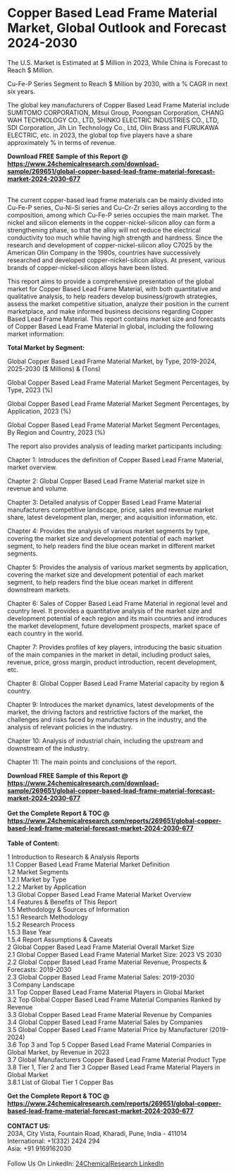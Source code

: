 <h1>Copper Based Lead Frame Material Market, Global Outlook and Forecast 2024-2030</h1><p>
The U.S. Market is Estimated at $ Million in 2023, While China is Forecast to Reach $ Million.</p><p>
Cu-Fe-P Series Segment to Reach $ Million by 2030, with a % CAGR in next six years.</p><p>
The global key manufacturers of Copper Based Lead Frame Material include SUMITOMO CORPORATION, Mitsui Group, Poongsan Corporation, CHANG WAH TECHNOLOGY CO., LTD, SHINKO ELECTRIC INDUSTRIES CO., LTD, SDI Corporation, Jih Lin Technology Co., Ltd, Olin Brass and FURUKAWA ELECTRIC, etc. in 2023, the global top five players have a share approximately % in terms of revenue.</p><div><b>Download FREE Sample of this Report @ 
            <a href="https://www.24chemicalresearch.com/download-sample/269651/global-copper-based-lead-frame-material-forecast-market-2024-2030-677">
            https://www.24chemicalresearch.com/download-sample/269651/global-copper-based-lead-frame-material-forecast-market-2024-2030-677</a></b></div><br><p>
The current copper-based lead frame materials can be mainly divided into Cu-Fe-P series, Cu-Ni-Si series and Cu-Cr-Zr series alloys according to the composition, among which Cu-Fe-P series occupies the main market. The nickel and silicon elements in the copper-nickel-silicon alloy can form a strengthening phase, so that the alloy will not reduce the electrical conductivity too much while having high strength and hardness. Since the research and development of copper-nickel-silicon alloy C7025 by the American Olin Company in the 1980s, countries have successively researched and developed copper-nickel-silicon alloys. At present, various brands of copper-nickel-silicon alloys have been listed.</p><p>
This report aims to provide a comprehensive presentation of the global market for Copper Based Lead Frame Material, with both quantitative and qualitative analysis, to help readers develop business/growth strategies, assess the market competitive situation, analyze their position in the current marketplace, and make informed business decisions regarding Copper Based Lead Frame Material. This report contains market size and forecasts of Copper Based Lead Frame Material in global, including the following market information:
</p><p>
<strong>Total Market by Segment:</strong></p><p>
Global Copper Based Lead Frame Material Market, by Type, 2019-2024, 2025-2030 ($ Millions) &amp; (Tons)</p><p>
Global Copper Based Lead Frame Material Market Segment Percentages, by Type, 2023 (%)</p><p>
</p><p>
Global Copper Based Lead Frame Material Market Segment Percentages, by Application, 2023 (%)</p><p>
</p><p>
Global Copper Based Lead Frame Material Market Segment Percentages, By Region and Country, 2023 (%)</p><p>
</p><p>
The report also provides analysis of leading market participants including:</p><p>
</p><p>
</p><p>
Chapter 1: Introduces the definition of Copper Based Lead Frame Material, market overview.</p><p>
Chapter 2: Global Copper Based Lead Frame Material market size in revenue and volume.</p><p>
Chapter 3: Detailed analysis of Copper Based Lead Frame Material manufacturers competitive landscape, price, sales and revenue market share, latest development plan, merger, and acquisition information, etc.</p><p>
Chapter 4: Provides the analysis of various market segments by type, covering the market size and development potential of each market segment, to help readers find the blue ocean market in different market segments.</p><p>
Chapter 5: Provides the analysis of various market segments by application, covering the market size and development potential of each market segment, to help readers find the blue ocean market in different downstream markets.</p><p>
Chapter 6: Sales of Copper Based Lead Frame Material in regional level and country level. It provides a quantitative analysis of the market size and development potential of each region and its main countries and introduces the market development, future development prospects, market space of each country in the world.</p><p>
Chapter 7: Provides profiles of key players, introducing the basic situation of the main companies in the market in detail, including product sales, revenue, price, gross margin, product introduction, recent development, etc.</p><p>
Chapter 8: Global Copper Based Lead Frame Material capacity by region &amp; country.</p><p>
Chapter 9: Introduces the market dynamics, latest developments of the market, the driving factors and restrictive factors of the market, the challenges and risks faced by manufacturers in the industry, and the analysis of relevant policies in the industry.</p><p>
Chapter 10: Analysis of industrial chain, including the upstream and downstream of the industry.</p><p>
Chapter 11: The main points and conclusions of the report.</p><div><b>Download FREE Sample of this Report @ 
            <a href="https://www.24chemicalresearch.com/download-sample/269651/global-copper-based-lead-frame-material-forecast-market-2024-2030-677">
            https://www.24chemicalresearch.com/download-sample/269651/global-copper-based-lead-frame-material-forecast-market-2024-2030-677</a></b></div><br><div><b>Get the Complete Report & TOC @ 
            <a href="https://www.24chemicalresearch.com/reports/269651/global-copper-based-lead-frame-material-forecast-market-2024-2030-677">
            https://www.24chemicalresearch.com/reports/269651/global-copper-based-lead-frame-material-forecast-market-2024-2030-677</a></b></div><br>
            <b>Table of Content:</b><p>1 Introduction to Research & Analysis Reports<br />
    1.1 Copper Based Lead Frame Material Market Definition<br />
    1.2 Market Segments<br />
        1.2.1 Market by Type<br />
        1.2.2 Market by Application<br />
    1.3 Global Copper Based Lead Frame Material Market Overview<br />
    1.4 Features & Benefits of This Report<br />
    1.5 Methodology & Sources of Information<br />
        1.5.1 Research Methodology<br />
        1.5.2 Research Process<br />
        1.5.3 Base Year<br />
        1.5.4 Report Assumptions & Caveats<br />
2 Global Copper Based Lead Frame Material Overall Market Size<br />
    2.1 Global Copper Based Lead Frame Material Market Size: 2023 VS 2030<br />
    2.2 Global Copper Based Lead Frame Material Revenue, Prospects & Forecasts: 2019-2030<br />
    2.3 Global Copper Based Lead Frame Material Sales: 2019-2030<br />
3 Company Landscape<br />
    3.1 Top Copper Based Lead Frame Material Players in Global Market<br />
    3.2 Top Global Copper Based Lead Frame Material Companies Ranked by Revenue<br />
    3.3 Global Copper Based Lead Frame Material Revenue by Companies<br />
    3.4 Global Copper Based Lead Frame Material Sales by Companies<br />
    3.5 Global Copper Based Lead Frame Material Price by Manufacturer (2019-2024)<br />
    3.6 Top 3 and Top 5 Copper Based Lead Frame Material Companies in Global Market, by Revenue in 2023<br />
    3.7 Global Manufacturers Copper Based Lead Frame Material Product Type<br />
    3.8 Tier 1, Tier 2 and Tier 3 Copper Based Lead Frame Material Players in Global Market<br />
        3.8.1 List of Global Tier 1 Copper Bas</p><div><b>Get the Complete Report & TOC @ 
            <a href="https://www.24chemicalresearch.com/reports/269651/global-copper-based-lead-frame-material-forecast-market-2024-2030-677">
            https://www.24chemicalresearch.com/reports/269651/global-copper-based-lead-frame-material-forecast-market-2024-2030-677</a></b></div><br><b>CONTACT US:</b><br>
            203A, City Vista, Fountain Road, Kharadi, Pune, India - 411014<br>
            International: +1(332) 2424 294<br>
            Asia: +91 9169162030 <br><br>
            Follow Us On LinkedIn: <a href="https://www.linkedin.com/company/24chemicalresearch/">24ChemicalResearch LinkedIn</a>